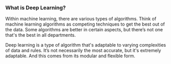 ### What is Deep Learning?

Within machine learning, there are various types of algorithms. Think of machine learning algorithms as competing techniques to get the best out of the data. Some algorithms are better in certain aspects, but there’s not one that's the best in all departments.

Deep learning is a type of algorithm that's adaptable to varying complexities of data and rules. It’s not necessarily the most accurate, but it's extremely adaptable. And this comes from its modular and flexible form.
